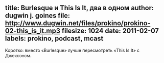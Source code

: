 title: Burlesque и This Is It, два в одном
author: dugwin j. goines
file: http://www.dugwin.net/files/prokino/prokino-02-this_is_it.mp3
filesize: 1024
date: 2011-02-07
labels: prokino, podcast, mcast
---
Коротко: вместо «Burlesque» лучше пересмотреть «This Is It» с Джексоном.
